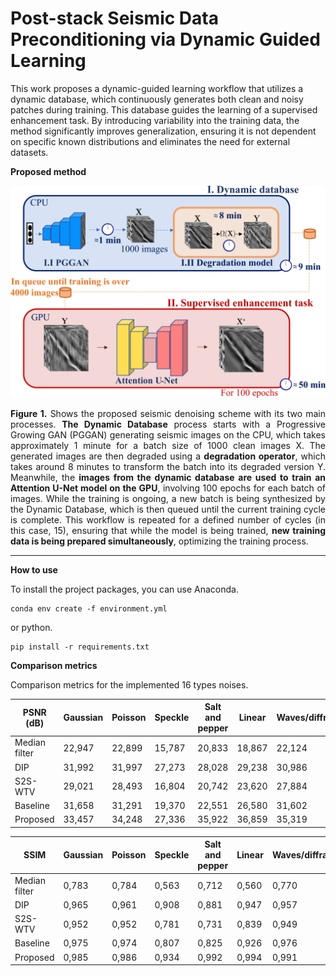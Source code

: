 # Post-stack Seismic Data Preconditioning via Dynamic Guided Learning

This work proposes a dynamic-guided learning workflow that utilizes a dynamic database, which continuously generates both clean and noisy patches during training. This database guides the learning of a supervised enhancement task. By introducing variability into the training data, the method significantly improves generalization, ensuring it is not dependent on specific known distributions and eliminates the need for external datasets. 

**Proposed method**

![alt text](scheme.png "Seismic denoising scheme")

<div style="text-align: justify"> 
<b>Figure 1.</b> Shows the proposed seismic denoising scheme with its two main processes. <b>The Dynamic Database</b> process starts with a Progressive Growing GAN (PGGAN) generating seismic images on the CPU, which takes approximately 1 minute for a batch size of 1000 clean images X. The generated images are then degraded using a <b>degradation operator</b>, which takes around 8 minutes to transform the batch into its degraded version Y. Meanwhile, the <b>images from the dynamic database are used to train an Attention U-Net model on the GPU</b>, involving 100 epochs for each batch of images. While the training is ongoing, a new batch is being synthesized by the Dynamic Database, which is then queued until the current training cycle is complete. This workflow is repeated for a defined number of cycles (in this case, 15), ensuring that while the model is being trained, <b>new training data is being prepared simultaneously</b>, optimizing the training process.
</div>

<hr/>

**How to use**

To install the project packages, you can use Anaconda.
```
conda env create -f environment.yml
```
or python.
```
pip install -r requirements.txt
```

**Comparison metrics**

Comparison metrics for the implemented 16 types noises.
 
 PSNR (dB)            | Gaussian | Poisson | Speckle | Salt and pepper | Linear | Waves/diffraction | Stripes | Correlated g1 | Correlated g2 | Blur   | Correlated g12     |  Correlated g12 blur |
| -------------------- | --------- | ------- | ------- | -------------- | ------ | ---------------- | ------- | ----------------- | ----------------- | ------ | ------ | ------- |
| Median filter  | 22,947    | 22,899  | 15,787  | 20,833         | 18,867     | 22,124     | 18,838  | 22,774            | 22,923            | 17,400 | 23,124 | 19,403  |
| DIP            | 31,992    | 31,997  | 27,273  | 28,028         | 29,238     | 30,986     | 32,717  | 29,538            | 31,654            | 30,426 | 31,062 | 30,456  |
| S2S-WTV        | 29,021    | 28,493  | 16,804  | 20,742         | 23,620     | 27,884     | 20,687  | 27,272            | 28,509            | 17,707 | 28,775 | 20,496  |
| Baseline       | 31,658    | 31,291  | 19,370  | 22,551         | 26,580     | 31,602     | 25,201  | 29,442            | 31,001            | 19,085 | 31,271 | 22,129  |
| Proposed       | 33,457    | 34,248  | 27,336  | 35,922         | 36,859     | 35,319     | 39,361  | 31,108            | 34,262            | 27,337 | 33,593 | 31,543  |



| SSIM                 | Gaussian | Poisson | Speckle | Salt and pepper | Linear | Waves/diffraction | Stripes | Correlated g1 | Correlated g2 | Blur  | S1    | S1 blur |
| -------------------- | --------- | ------- | ------- | -------------- | ------ | ---------------- | ------- | ----------------- | ----------------- | ----- | ----- | ------- |
| Median filter | 0,783     | 0,784   | 0,563   | 0,712      | 0,560      | 0,770     | 0,633   | 0,782      | 0,784           | 0,514 | 0,796 | 0,683   |
| DIP           | 0,965     | 0,961   | 0,908   | 0,881      | 0,947      | 0,957     | 0,964   | 0,944      | 0,958           | 0,904 | 0,954 | 0,948   |
| S2S-WTV       | 0,952     | 0,952   | 0,781   | 0,731      | 0,839      | 0,949     | 0,798   | 0,934      | 0,942           | 0,550 | 0,953 | 0,770   |
| Baseline      | 0,975     | 0,974   | 0,807   | 0,825      | 0,926      | 0,976     | 0,948   | 0,965      | 0,978           | 0,600 | 0,981 | 0,851   |
| Proposed      | 0,985     | 0,986   | 0,934   | 0,992      | 0,994      | 0,991     | 0,998   | 0,972      | 0,987           | 0,901 | 0,984 | 0,981   |
